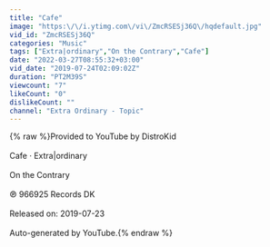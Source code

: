```yaml
---
title: "Cafe"
image: "https:\/\/i.ytimg.com\/vi\/ZmcRSESj36Q\/hqdefault.jpg"
vid_id: "ZmcRSESj36Q"
categories: "Music"
tags: ["Extra|ordinary","On the Contrary","Cafe"]
date: "2022-03-27T08:55:32+03:00"
vid_date: "2019-07-24T02:09:02Z"
duration: "PT2M39S"
viewcount: "7"
likeCount: "0"
dislikeCount: ""
channel: "Extra Ordinary - Topic"
---
```

{% raw %}Provided to YouTube by DistroKid<br /><br />Cafe · Extra|ordinary<br /><br />On the Contrary<br /><br />℗ 966925 Records DK<br /><br />Released on: 2019-07-23<br /><br />Auto-generated by YouTube.{% endraw %}
